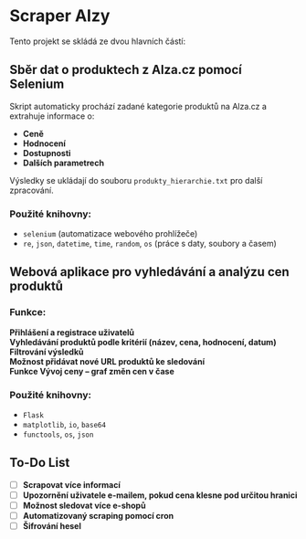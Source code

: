 # Scraper Alzy  

Tento projekt se skládá ze dvou hlavních částí:  

## Sběr dat o produktech z Alza.cz pomocí Selenium  

Skript automaticky prochází zadané kategorie produktů na Alza.cz a extrahuje informace o:  
- **Ceně**  
- **Hodnocení**  
- **Dostupnosti**  
- **Dalších parametrech**  

Výsledky se ukládají do souboru `produkty_hierarchie.txt` pro další zpracování.  

### Použité knihovny:  
- `selenium` (automatizace webového prohlížeče)  
- `re`, `json`, `datetime`, `time`, `random`, `os` (práce s daty, soubory a časem)  


## Webová aplikace pro vyhledávání a analýzu cen produktů  

### Funkce:  
**Přihlášení a registrace uživatelů**  
**Vyhledávání produktů podle kritérií (název, cena, hodnocení, datum)**  
**Filtrování výsledků**  
**Možnost přidávat nové URL produktů ke sledování**  
**Funkce Vývoj ceny – graf změn cen v čase**  

### Použité knihovny:  
- `Flask`  
- `matplotlib`, `io`, `base64` 
- `functools`, `os`, `json`  

## To-Do List
- [ ] **Scrapovat více informací**  
- [ ] **Upozornění uživatele e-mailem, pokud cena klesne pod určitou hranici**  
- [ ] **Možnost sledovat více e-shopů**  
- [ ] **Automatizovaný scraping pomocí cron**  
- [ ] **Šifrování hesel** 
